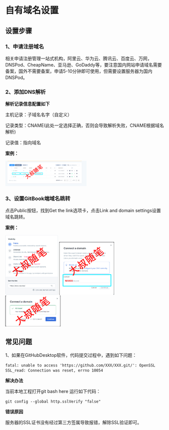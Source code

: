 # 自有域名设置

## 设置步骤

### 1、申请注册域名

相关申请注册管理一站式机构，阿里云、华为云、腾讯云、百度云、万网，DNSPod、CheapName、亚马逊、GoDaddy等，要注意国内网站申请域名需要备案，国外不需要备案，申请5-10分钟即可使用，但需要设置服务器为国内DNSPod。

### 2、添加DNS解析

**解析记录信息配置如下**

主机记录：子域名名字（自定义）

记录类型：CNAME(此处一定选择正确，否则会导致解析失败，CNAME根据域名解析)

记录值：指向域名

**案例：**

<img src="../img/zyym/zyym1.jpg" alt="zyym1" style="zoom: 25%;" />

### 3、设置GitBook端域名跳转

点击Public按钮，找到Get the link选项卡，点击Link and domain settings设置域名跳转。

**案例：**

<img src="../img/zyym/zyym2.jpg" alt="zyym2" style="zoom: 33%;" />

<img src="../img/zyym/zyym3.jpg" alt="zyym3" style="zoom:33%;" />

<img src="../img/zyym/zyym4.jpg" alt="zyym4" style="zoom:33%;" />

## 常见问题

1、如果在GitHubDesktop软件，代码提交过程中，遇到如下问题：

```
fatal: unable to access 'https://github.com/XXX/XXX.git/': OpenSSL SSL_read: Connection was reset, errno 10054
```

**解决办法**

当前本地工程打开git bash here 运行如下代码：

```
git config --global http.sslVerify "false"
```

**错误原因**

服务器的SSL证书没有经过第三方签属导致报错，解除SSL验证即可。
